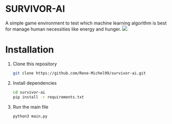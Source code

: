 # SURVIVOR-AI
A simple game environment to test which
machine learning algorithm is best for
manage human necessities like energy and hunger.
![](src/static/images/demo.gif)

# Installation
1. Clone this repository
    ```bash
   git clone https://github.com/Rene-Michel99/survivor-ai.git
    ```
2. Install dependencies
   ```bash
   cd survivor-ai
   pip install -r requirements.txt
   ```
3. Run the main file
   ```bash
   python3 main.py
   ```